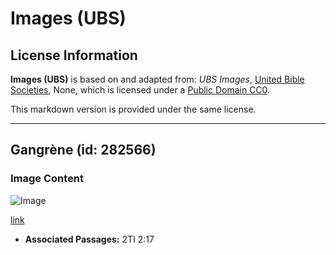 # Images (UBS)

## License Information

**Images (UBS)** is based on and adapted from: _UBS Images_, [United Bible Societies](https://unitedbiblesocieties.org/), None, which is licensed under a [Public Domain CC0](https://creativecommons.org/public-domain/cc0/).

This markdown version is provided under the same license.



--------------------------------

## Gangrène (id: 282566)

### Image Content

![Image](https://cdn.aquifer.bible/aquifer-content/resources/Media/WEB-0253_gangrene.jpg)

[link](https://cdn.aquifer.bible/aquifer-content/resources/Media/WEB-0253_gangrene.jpg)

* **Associated Passages:** 2TI 2:17

